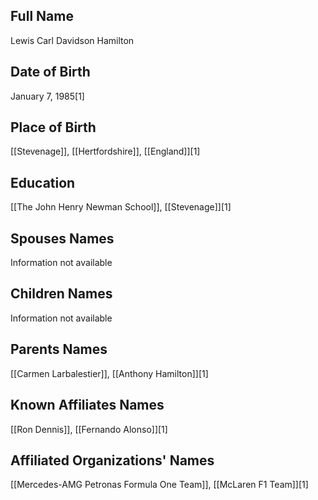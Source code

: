 ## Full Name
Lewis Carl Davidson Hamilton

## Date of Birth
January 7, 1985[1]

## Place of Birth
[[Stevenage]], [[Hertfordshire]], [[England]][1]

## Education
[[The John Henry Newman School]], [[Stevenage]][1]

## Spouses Names
Information not available

## Children Names
Information not available

## Parents Names
[[Carmen Larbalestier]], [[Anthony Hamilton]][1]

## Known Affiliates Names
[[Ron Dennis]], [[Fernando Alonso]][1]

## Affiliated Organizations' Names
[[Mercedes-AMG Petronas Formula One Team]], [[McLaren F1 Team]][1]

